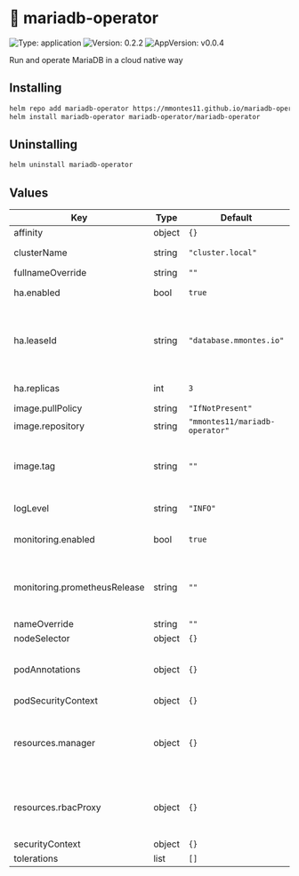 
# 🦭 mariadb-operator

[//]: # (README.md generated by gotmpl. DO NOT EDIT.)

![Type: application](https://img.shields.io/badge/Type-application-informational?style=flat-square) ![Version: 0.2.2](https://img.shields.io/badge/Version-0.2.2-informational?style=flat-square) ![AppVersion: v0.0.4](https://img.shields.io/badge/AppVersion-v0.0.4-informational?style=flat-square)

Run and operate MariaDB in a cloud native way

## Installing
```bash
helm repo add mariadb-operator https://mmontes11.github.io/mariadb-operator
helm install mariadb-operator mariadb-operator/mariadb-operator
```

## Uninstalling
```bash
helm uninstall mariadb-operator
```

## Values

| Key | Type | Default | Description |
|-----|------|---------|-------------|
| affinity | object | `{}` |  |
| clusterName | string | `"cluster.local"` | Cluster DNS name |
| fullnameOverride | string | `""` |  |
| ha.enabled | bool | `true` | Enable high availability |
| ha.leaseId | string | `"database.mmontes.io"` | Lease resource name to be used for leader election |
| ha.replicas | int | `3` | Number of replicas |
| image.pullPolicy | string | `"IfNotPresent"` |  |
| image.repository | string | `"mmontes11/mariadb-operator"` |  |
| image.tag | string | `""` | The image tag to use. The default is the chart appVersion. |
| logLevel | string | `"INFO"` | Controller log level |
| monitoring.enabled | bool | `true` | Enable prometheus metrics |
| monitoring.prometheusRelease | string | `""` | 'release' label to include in Prometheus resources |
| nameOverride | string | `""` |  |
| nodeSelector | object | `{}` |  |
| podAnnotations | object | `{}` | Annotations to add to controller Pod |
| podSecurityContext | object | `{}` |  |
| resources.manager | object | `{}` | Resources to be added to the controller manager container |
| resources.rbacProxy | object | `{}` | Resources to be added to the rbac proxy container |
| securityContext | object | `{}` |  |
| tolerations | list | `[]` |  |
